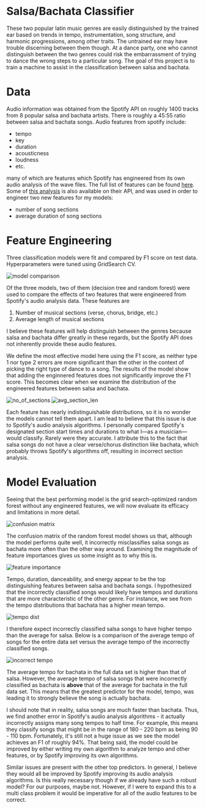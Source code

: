 # Salsa/Bachata Classifier

These two popular latin music genres are easily distinguished by the trained ear based on trends in tempo, instrumentation, song structure, and harmonic progressions, among other traits. The untrained ear may have trouble discerning between them though. At a dance party, one who cannot distinguish between the two genres could risk the embarrassment of trying to dance the wrong steps to a particular song. The goal of this project is to train a machine to assist in the classification between salsa and bachata.

# Data
Audio information was obtained from the Spotify API on roughly 1400 tracks from 8 popular salsa and bachata artists. There is roughly a 45:55 ratio between salsa and bachata songs. Audio features from spotify include:
* tempo
* key 
* duration
* acousticness
* loudness
* etc.

many of which are features which Spotify has engineered from its own audio analysis of the wave files. The full list of features can be found [here](https://developer.spotify.com/documentation/web-api/reference/tracks/get-audio-features/). Some of [this analysis](https://developer.spotify.com/documentation/web-api/reference/tracks/get-audio-analysis/) is also available on their API, and was used in order to engineer two new features for my models: 

* number of song sections 
* average duration of song sections

# Feature Engineering

Three classification models were fit and compared by F1 score on test data. Hyperparameters were tuned using GridSearch CV. 

![model comparison](/images/model_comparison.png)

Of the three models, two of them (decision tree and random forest) were used to compare the effects of two features that were engineered from Spotify's audio analysis data. These features are
1. Number of musical sections (verse, chorus, bridge, etc.)
2. Average length of musical sections

I believe these features will help distinguish between the genres because salsa and bachata differ greatly in these regards, but the Spotify API does not inherently provide these audio features.

We define the most effective model here using the F1 score, as neither type 1 nor type 2 errors are more significant than the other in the context of picking the right type of dance to a song. The results of the model show that adding the enginnered features does not significantly improve the F1 score. This becomes clear when we examine the distribution of the engineered features between salsa and bachata.

![no_of_sections](/images/no_of_sections.png) ![avg_section_len](/images/avg_section_len.png)

Each feature has nearly indistinguishable distributions, so it is no wonder the models cannot tell them apart. I am lead to believe that this issue is due to Spotify's audio analysis algorithms. I personally compared Spotify's designated section start times and durations to what I—as a musician—would classify. Rarely were they accurate. I attribute this to the fact that salsa songs do not have a clear verse/chorus distinction like bachata, which probably throws Spotify's algorithms off, resulting in incorrect section analysis. 

# Model Evaluation

Seeing that the best performing model is the grid search-optimized random forest without any engineered features, we will now evaluate its efficacy and limitations in more detail.

![confusion matrix](/images/confusion_matrix.png)

The confusion matrix of the random forest model shows us that, although the model performs quite well, it incorrectly misclassifies salsa songs as bachata more often than the other way around. Examining the magnitude of feature importances gives us some insight as to why this is.

![feature importance](/images/feature_importance.png)

Tempo, duration, danceability, and energy appear to be the top distinguishing features between salsa and bachata songs. I hypothesized that the incorrectly classified songs would likely have tempos and durations that are more characteristic of the other genre. For instance, we see from the tempo distributions that bachata has a higher mean tempo.

![tempo dist](/images/tempo_dist.png)

I therefore expect incorrectly classified salsa songs to have higher tempo than the average for salsa. Below is a comparison of the average tempo of songs for the entire data set versus the average tempo of the incorrectly classified songs.

![incorrect tempo](/images/incorrect_tempo.png)

The average tempo for bachata in the full data set is higher than that of salsa. However, the average tempo of salsa songs that were incorrectly classified as bachata is **above** that of the average for bachata in the full data set. This means that the greatest predictor for the model, tempo, was leading it to strongly believe the song is actually bachata.

I should note that in reality, salsa songs are much faster than bachata. Thus, we find another error in Spotify's audio analysis algorithms - it actually incorrectly assigns many song tempos to half time. For example, this means they classify songs that might be in the range of 180 - 220 bpm as being 90 - 110 bpm. Fortunately, it's still not a huge issue as we see the model achieves an F1 of roughly 94%. That being said, the model could be improved by either writing my own algorithm to analyze tempo and other features, or by Spotify improving its own algorithms.

Similar issues are present with the other top predictors. In general, I believe they would all be improved by Spotify improving its audio analysis algorithms. Is this really necessary though if we already have such a robust model? For our purposes, maybe not. However, if I were to expand this to a multi class problem it would be imperative for all of the audio features to be correct.

